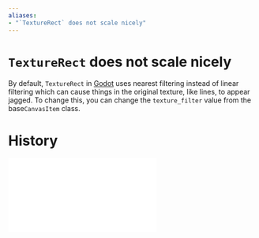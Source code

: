 ```yaml
---
aliases:
- "`TextureRect` does not scale nicely"
---
```


# `TextureRect` does not scale nicely

By default, `TextureRect` in [Godot](godot.md) uses nearest filtering instead of linear filtering which can cause things in the original texture, like lines, to appear jagged. To change this, you can change the `texture_filter` value from the base`CanvasItem` class.

# History

![20240722_203732](../entries/20240722_203732.md)
